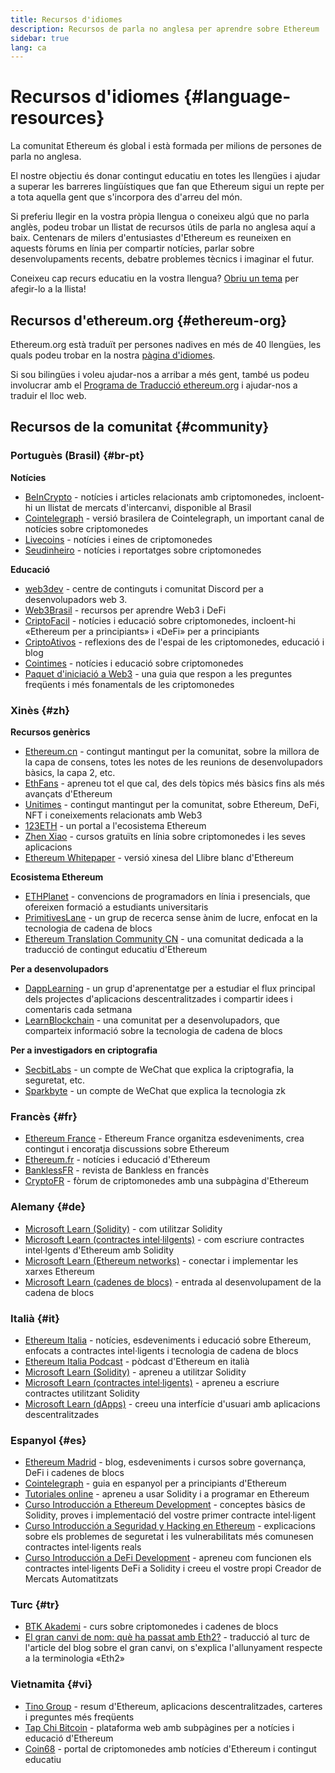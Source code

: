 ```yaml
---
title: Recursos d'idiomes
description: Recursos de parla no anglesa per aprendre sobre Ethereum
sidebar: true
lang: ca
---
```


# Recursos d'idiomes {#language-resources}

La comunitat Ethereum és global i està formada per milions de persones de parla no anglesa.

El nostre objectiu és donar contingut educatiu en totes les llengües i ajudar a superar les barreres lingüístiques que fan que Ethereum sigui un repte per a tota aquella gent que s'incorpora des d'arreu del món.

Si preferiu llegir en la vostra pròpia llengua o coneixeu algú que no parla anglès, podeu trobar un llistat de recursos útils de parla no anglesa aquí a baix. Centenars de milers d'entusiastes d'Ethereum es reuneixen en aquests fòrums en línia per compartir notícies, parlar sobre desenvolupaments recents, debatre problemes tècnics i imaginar el futur.

Coneixeu cap recurs educatiu en la vostra llengua? [Obriu un tema](https://github.com/ethereum/ethereum-org-website/issues/new/choose) per afegir-lo a la llista!

## Recursos d'ethereum.org {#ethereum-org}

Ethereum.org està traduït per persones nadives en més de 40 llengües, les quals podeu trobar en la nostra [pàgina d'idiomes](/languages).

Si sou bilingües i voleu ajudar-nos a arribar a més gent, també us podeu involucrar amb el [Programa de Traducció ethereum.org](/contributing/translation-program/#translation-program) i ajudar-nos a traduir el lloc web.

## Recursos de la comunitat {#community}

### Portuguès (Brasil) {#br-pt}

**Notícies**

- [BeInCrypto](http://www.beincrypto.com.br) - notícies i articles relacionats amb criptomonedes, incloent-hi un llistat de mercats d'intercanvi, disponible al Brasil
- [Cointelegraph](http://cointelegraph.com.br/category/analysis) - versió brasilera de Cointelegraph, un important canal de notícies sobre criptomonedes
- [Livecoins](http://www.livecoins.com.br/ethereum) - notícies i eines de criptomonedes
- [Seudinheiro](http://www.seudinheiro.com/criptomoedas/) - notícies i reportatges sobre criptomonedes

**Educació**

- [web3dev](https://www.web3dev.com.br/) - centre de continguts i comunitat Discord per a desenvolupadors web 3.
- [Web3Brasil](https://github.com/web3brasil/web3brasil) - recursos per aprendre Web3 i DeFi
- [CriptoFacil](http://www.criptofacil.com/ultimas-noticias/) - notícies i educació sobre criptomonedes, incloent-hi «Ethereum per a principiants» i «DeFi» per a principiants
- [CriptoAtivos](http://www.criptoativos.wiki.br/) - reflexions des de l'espai de les criptomonedes, educació i blog
- [Cointimes](http://www.cointimes.com.br/) - notícies i educació sobre criptomonedes
- [Paquet d'iniciació a Web3](https://docs.google.com/document/d/1X8PSTFH7FTw9J-gbKWM6Y430SWCBT8d4t4pJgFQHJ8E/) - una guia que respon a les preguntes freqüents i més fonamentals de les criptomonedes

### Xinès {#zh}

**Recursos genèrics**

- [Ethereum.cn](https://www.ethereum.cn/) - contingut mantingut per la comunitat, sobre la millora de la capa de consens, totes les notes de les reunions de desenvolupadors bàsics, la capa 2, etc.
- [EthFans](https://ethfans.org/) - apreneu tot el que cal, des dels tòpics més bàsics fins als més avançats d'Ethereum
- [Unitimes](https://mp.weixin.qq.com/s/tvloZSDBSOQN9zDQj_91kA) - contingut mantingut per la comunitat, sobre Ethereum, DeFi, NFT i coneixements relacionats amb Web3
- [123ETH](https://123eth.org/) - un portal a l'ecosistema Ethereum
- [Zhen Xiao](http://zhenxiao.com/blockchain/) - cursos gratuïts en línia sobre criptomonedes i les seves aplicacions
- [Ethereum Whitepaper](https://github.com/ethereum/wiki/wiki/[%E4%B8%AD%E6%96%87]-%E4%BB%A5%E5%A4%AA%E5%9D%8A%E7%99%BD%E7%9A%AE%E4%B9%A6) - versió xinesa del Llibre blanc d'Ethereum

**Ecosistema Ethereum**

- [ETHPlanet](https://www.ethplanet.org/) - convencions de programadors en línia i presencials, que ofereixen formació a estudiants universitaris
- [PrimitivesLane](https://www.primitiveslane.org/) - un grup de recerca sense ànim de lucre, enfocat en la tecnologia de cadena de blocs
- [Ethereum Translation Community CN](https://www.notion.so/Ethereum-Translation-Community-CN-05375fe0a94c4214acaf90f42ba40171) - una comunitat dedicada a la traducció de contingut educatiu d'Ethereum

**Per a desenvolupadors**

- [DappLearning](https://github.com/Dapp-Learning-DAO/Dapp-Learning) - un grup d'aprenentatge per a estudiar el flux principal dels projectes d'aplicacions descentralitzades i compartir idees i comentaris cada setmana
- [LearnBlockchain](https://learnblockchain.cn/) - una comunitat per a desenvolupadors, que comparteix informació sobre la tecnologia de cadena de blocs

**Per a investigadors en criptografia**

- [SecbitLabs](https://mp.weixin.qq.com/s/69_tqBJpr_sbaKtR1sBRMw) - un compte de WeChat que explica la criptografia, la seguretat, etc.
- [Sparkbyte](https://mp.weixin.qq.com/s/9KgKTc_jtJ7bWKdbNPoqvQ) - un compte de WeChat que explica la tecnologia zk

### Francès {#fr}

- [Ethereum France](https://www.ethereum-france.com/) - Ethereum France organitza esdeveniments, crea contingut i encoratja discussions sobre Ethereum
- [Ethereum.fr](https://ethereum.fr/) - notícies i educació d'Ethereum
- [BanklessFR](https://banklessfr.substack.com/) - revista de Bankless en francès
- [CryptoFR](https://cryptofr.com/category/44/ethereum-general) - fòrum de criptomonedes amb una subpàgina d'Ethereum

### Alemany {#de}

- [Microsoft Learn (Solidity)](https://docs.microsoft.com/de-de/learn/modules/blockchain-learning-solidity/) - com utilitzar Solidity
- [Microsoft Learn (contractes intel·lilgents)](https://docs.microsoft.com/de-de/learn/modules/blockchain-solidity-ethereum-smart-contracts/) - com escriure contractes intel·lgents d'Ethereum amb Solidity
- [Microsoft Learn (Ethereum networks)](https://docs.microsoft.com/de-de/learn/modules/blockchain-ethereum-networks/) - conectar i implementar les xarxes Ethereum
- [Microsoft Learn (cadenes de blocs)](https://docs.microsoft.com/de-de/learn/paths/ethereum-blockchain-development/) - entrada al desenvolupament de la cadena de blocs

### Italià {#it}

- [Ethereum Italia](https://www.ethereum-italia.it/) - notícies, esdeveniments i educació sobre Ethereum, enfocats a contractes intel·ligents i tecnologia de cadena de blocs
- [Ethereum Italia Podcast](https://www.ethereum-italia.it/podcast/) - pòdcast d'Ethereum en italià
- [Microsoft Learn (Solidity)](https://docs.microsoft.com/it-it/learn/modules/blockchain-learning-solidity/) - apreneu a utilitzar Solidity
- [Microsoft Learn (contractes intel·ligents)](https://docs.microsoft.com/it-it/learn/modules/blockchain-solidity-ethereum-smart-contracts/) - apreneu a escriure contractes utilitzant Solidity
- [Microsoft Learn (dApps)](https://docs.microsoft.com/it-it/learn/modules/blockchain-create-ui-decentralized-apps/) - creeu una interfície d'usuari amb aplicacions descentralitzades

### Espanyol {#es}

- [Ethereum Madrid](https://ethereummadrid.com/) - blog, esdeveniments i cursos sobre governança, DeFi i cadenes de blocs
- [Cointelegraph](https://es.cointelegraph.com/ethereum-for-beginners) - guia en espanyol per a principiants d'Ethereum
- [Tutoriales online](https://tutoriales.online/curso/solidity) - apreneu a usar Solidity i a programar en Ethereum
- [Curso Introducción a Ethereum Development](https://youtube.com/playlist?list=PLTqiwJDd_R8y9pfUBjhkVa1IDMwyQz-fU) - conceptes bàsics de Solidity, proves i implementació del vostre primer contracte intel·ligent
- [Curso Introducción a Seguridad y Hacking en Ethereum](https://youtube.com/playlist?list=PLTqiwJDd_R8yHOvteko_DmUxUTMHnlfci) - explicacions sobre els problemes de seguretat i les vulnerabilitats més comunesen contractes intel·ligents reals
- [Curso Introducción a DeFi Development](https://youtube.com/playlist?list=PLTqiwJDd_R8zZiP9_jNdaPqA3HqoW2lrS) - apreneu com funcionen els contractes intel·ligents DeFi a Solidity i creeu el vostre propi Creador de Mercats Automatitzats

### Turc {#tr}

- [BTK Akademi](https://www.btkakademi.gov.tr/portal/course/blokzincir-ve-kripto-paralar-10569#!/about) - curs sobre criptomonedes i cadenes de blocs
- [El gran canvi de nom: què ha passat amb Eth2?](https://miningturkiye.org/konu/ethereum-madenciligi-bitiyor-mu-onemli-gelisme.655/) - traducció al turc de l'article del blog sobre el gran canvi, on s'explica l'allunyament respecte a la terminologia «Eth2»

### Vietnamita {#vi}

- [Tino Group](https://wiki.tino.org/ethereum-la-gi/) - resum d'Ethereum, aplicacions descentralitzades, carteres i preguntes més freqüents
- [Tap Chi Bitcoin](https://tapchibitcoin.io/tap-chi/tin-tuc-ethereum-eth) - plataforma web amb subpàgines per a notícies i educació d'Ethereum
- [Coin68](https://coin68.com/ethereum-tieu-diem/) - portal de criptomonedes amb notícies d'Ethereum i contingut educatiu
